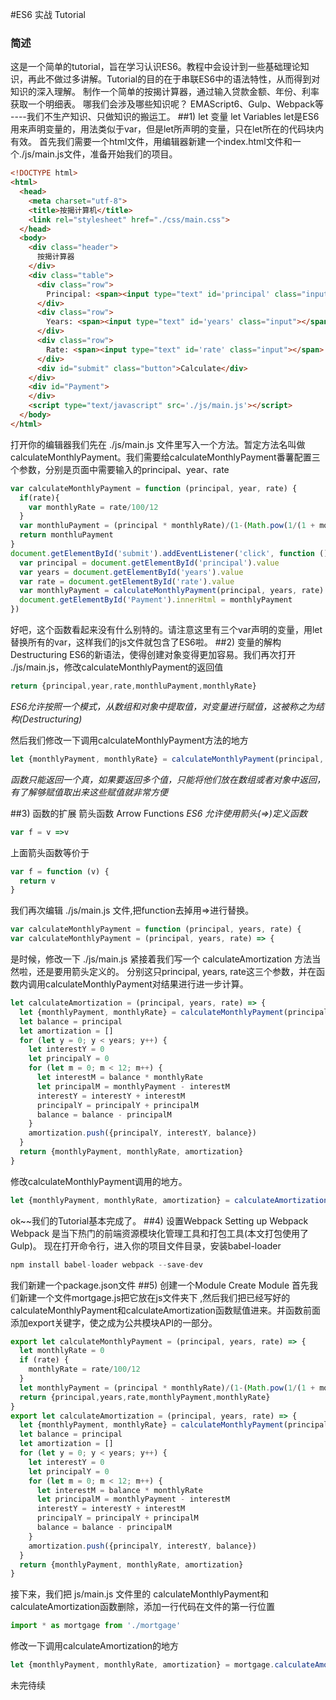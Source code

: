 #ES6 实战 Tutorial
### 简述
  这是一个简单的tutorial，旨在学习认识ES6。教程中会设计到一些基础理论知识，再此不做过多讲解。Tutorial的目的在于串联ES6中的语法特性，从而得到对知识的深入理解。
  制作一个简单的按揭计算器，通过输入贷款金额、年份、利率获取一个明细表。
  哪我们会涉及哪些知识呢？
  EMAScript6、Gulp、Webpack等
  ----我们不生产知识、只做知识的搬运工。
##1) let 变量 let Variables
let是ES6 用来声明变量的，用法类似于var，但是let所声明的变量，只在let所在的代码块内有效。
首先我们需要一个html文件，用编辑器新建一个index.html文件和一个./js/main.js文件，准备开始我们的项目。
```html
<!DOCTYPE html>
<html>
  <head>
    <meta charset="utf-8">
    <title>按揭计算机</title>
    <link rel="stylesheet" href="./css/main.css">
  </head>
  <body>
    <div class="header">
      按揭计算器
    </div>
    <div class="table">
      <div class="row">
        Principal: <span><input type="text" id='principal' class="input"></span>
      </div>
      <div class="row">
        Years: <span><input type="text" id='years' class="input"></span>
      </div>
      <div class="row">
        Rate: <span><input type="text" id='rate' class="input"></span>
      </div>
      <div id="submit" class="button">Calculate</div>
    </div>
    <div id="Payment">
    </div>
    <script type="text/javascript" src='./js/main.js'></script>
  </body>
</html>
```
打开你的编辑器我们先在 ./js/main.js 文件里写入一个方法。暂定方法名叫做calculateMonthlyPayment。我们需要给calculateMonthlyPayment番薯配置三个参数，分别是页面中需要输入的principal、year、rate

```javascript
var calculateMonthlyPayment = function (principal, year, rate) {
  if(rate){
    var monthlyRate = rate/100/12
  }
  var monthluPayment = (principal * monthlyRate)/(1-(Math.pow(1/(1 + monthlyRate), years * 12)))
  return monthluPayment
}
document.getElementById('submit').addEventListener('click', function () {
  var principal = document.getElementById('principal').value
  var years = document.getElementById('years').value
  var rate = document.getElementById('rate').value
  var monthlyPayment = calculateMonthlyPayment(principal, years, rate)
  document.getElementById('Payment').innerHtml = monthlyPayment
})
```
好吧，这个函数看起来没有什么别特的。请注意这里有三个var声明的变量，用let替换所有的var，这样我们的js文件就包含了ES6啦。
##2) 变量的解构 Destructuring
ES6的新语法，使得创建对象变得更加容易。我们再次打开 ./js/main.js，修改calculateMonthlyPayment的返回值
```javascript
return {principal,year,rate,monthluPayment,monthlyRate}
```

*ES6允许按照一个模式，从数组和对象中提取值，对变量进行赋值，这被称之为结构(Destructuring)*

然后我们修改一下调用calculateMonthlyPayment方法的地方
```javascript
let {monthlyPayment, monthlyRate} = calculateMonthlyPayment(principal, year, rate)
```
*函数只能返回一个真，如果要返回多个值，只能将他们放在数组或者对象中返回，有了解够赋值取出来这些赋值就非常方便*

##3) 函数的扩展 箭头函数 Arrow Functions
*ES6 允许使用箭头(=>)定义函数*
```javascript
var f = v =>v
```
上面箭头函数等价于
```javascript
var f = function (v) {
  return v
}
```
我们再次编辑 ./js/main.js 文件,把function去掉用=>进行替换。
```javascript
var calculateMonthlyPayment = function (principal, years, rate) {
var calculateMonthlyPayment = (principal, years, rate) => {
```
是时候，修改一下 ./js/main.js 紧接着我们写一个 calculateAmortization 方法当然啦，还是要用箭头定义的。
分别这只principal, years, rate这三个参数，并在函数内调用calculateMonthlyPayment对结果进行进一步计算。
```javascript
let calculateAmortization = (principal, years, rate) => {
  let {monthlyPayment, monthlyRate} = calculateMonthlyPayment(principal, years, rate)
  let balance = principal
  let amortization = []
  for (let y = 0; y < years; y++) {
    let interestY = 0
    let principalY = 0
    for (let m = 0; m < 12; m++) {
      let interestM = balance * monthlyRate
      let principalM = monthlyPayment - interestM
      interestY = interestY + interestM
      principalY = principalY + principalM
      balance = balance - principalM
    }
    amortization.push({principalY, interestY, balance})
  }
  return {monthlyPayment, monthlyRate, amortization}
}
```
修改calculateMonthlyPayment调用的地方。
```javascript
let {monthlyPayment, monthlyRate, amortization} = calculateAmortization(principal, years, rate)
```
ok~~我们的Tutorial基本完成了。
##4) 设置Webpack Setting up Webpack
Webpack 是当下热门的前端资源模块化管理工具和打包工具(本文打包使用了Gulp)。
现在打开命令行，进入你的项目文件目录，安装babel-loader
```javascript
npm install babel-loader webpack --save-dev
```
我们新建一个package.json文件
##5) 创建一个Module Create Module
首先我们新建一个文件mortgage.js把它放在js文件夹下 ,然后我们把已经写好的calculateMonthlyPayment和calculateAmortization函数赋值进来。并函数前面添加export关键字，使之成为公共模块API的一部分。
```javascript
export let calculateMonthlyPayment = (principal, years, rate) => {
  let monthlyRate = 0
  if (rate) {
    monthlyRate = rate/100/12
  }
  let monthlyPayment = (principal * monthlyRate)/(1-(Math.pow(1/(1 + monthlyRate), years * 12)))
  return {principal,years,rate,monthlyPayment,monthlyRate}
}
export let calculateAmortization = (principal, years, rate) => {
  let {monthlyPayment, monthlyRate} = calculateMonthlyPayment(principal, years, rate)
  let balance = principal
  let amortization = []
  for (let y = 0; y < years; y++) {
    let interestY = 0
    let principalY = 0
    for (let m = 0; m < 12; m++) {
      let interestM = balance * monthlyRate
      let principalM = monthlyPayment - interestM
      interestY = interestY + interestM
      principalY = principalY + principalM
      balance = balance - principalM
    }
    amortization.push({principalY, interestY, balance})
  }
  return {monthlyPayment, monthlyRate, amortization}
}
```
接下来，我们把 js/main.js 文件里的 calculateMonthlyPayment和calculateAmortization函数删除，添加一行代码在文件的第一行位置
```javascript
import * as mortgage from './mortgage'
```
修改一下调用calculateAmortization的地方
```javascript
let {monthlyPayment, monthlyRate, amortization} = mortgage.calculateAmortization(principal, years, rate)
```
未完待续
